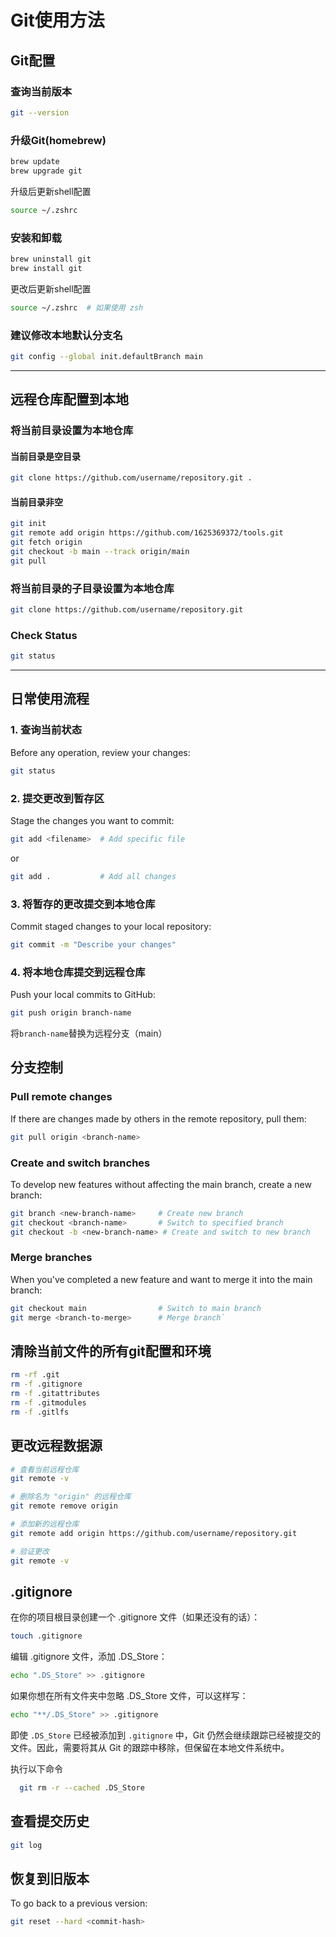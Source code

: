 # Git使用方法

## Git配置

### 查询当前版本

```bash
git --version
```

### 升级Git(homebrew)

```bash
brew update 
brew upgrade git 
```

升级后更新shell配置

```bash
source ~/.zshrc  
```

### 安装和卸载

```bash
brew uninstall git  
brew install git
```

更改后更新shell配置

```bash
source ~/.zshrc  # 如果使用 zsh  
```

### 建议修改本地默认分支名


```bash
git config --global init.defaultBranch main
```


---

## 远程仓库配置到本地

### 将当前目录设置为本地仓库

#### 当前目录是空目录

```bash
git clone https://github.com/username/repository.git .
```

#### 当前目录非空

```bash
git init  
git remote add origin https://github.com/1625369372/tools.git  
git fetch origin  
git checkout -b main --track origin/main  
git pull
```


### 将当前目录的子目录设置为本地仓库

```bash
git clone https://github.com/username/repository.git
```

### Check Status

```bash
git status
```

---
## 日常使用流程

### 1. 查询当前状态

Before any operation, review your changes:
```bash
git status
```

### 2. 提交更改到暂存区

Stage the changes you want to commit:
```bash
git add <filename>  # Add specific file   
```
or
```bash
git add .           # Add all changes
```

### 3. 将暂存的更改提交到本地仓库

Commit staged changes to your local repository:
```bash
git commit -m "Describe your changes"
```

### 4. 将本地仓库提交到远程仓库

Push your local commits to GitHub:
```bash
git push origin branch-name
```

将`branch-name`替换为远程分支（main）

## 分支控制

### Pull remote changes

If there are changes made by others in the remote repository, pull them:
```bash
git pull origin <branch-name>  
```

### Create and switch branches

To develop new features without affecting the main branch, create a new branch:
```bash
git branch <new-branch-name>     # Create new branch   
git checkout <branch-name>       # Switch to specified branch   
git checkout -b <new-branch-name> # Create and switch to new branch
```

### Merge branches

When you've completed a new feature and want to merge it into the main branch:
```bash
git checkout main                # Switch to main branch   
git merge <branch-to-merge>      # Merge branch`  
```

## 清除当前文件的所有git配置和环境

```bash
rm -rf .git
rm -f .gitignore
rm -f .gitattributes
rm -f .gitmodules
rm -f .gitlfs
```

## 更改远程数据源

```bash
# 查看当前远程仓库  
git remote -v  

# 删除名为 "origin" 的远程仓库  
git remote remove origin  

# 添加新的远程仓库  
git remote add origin https://github.com/username/repository.git  

# 验证更改  
git remote -v
```

## .gitignore

在你的项目根目录创建一个 .gitignore 文件（如果还没有的话）：


```bash
touch .gitignore  
```


编辑 .gitignore 文件，添加 .DS_Store：


```bash
echo ".DS_Store" >> .gitignore 
```
 

如果你想在所有文件夹中忽略 .DS_Store 文件，可以这样写：


```bash
echo "**/.DS_Store" >> .gitignore
```

即使 `.DS_Store` 已经被添加到 `.gitignore` 中，Git 仍然会继续跟踪已经被提交的文件。因此，需要将其从 Git 的跟踪中移除，但保留在本地文件系统中。

执行以下命令

```zsh
  git rm -r --cached .DS_Store
```

##  查看提交历史

```bash
git log  
```

## 恢复到旧版本

To go back to a previous version:
```bash
git reset --hard <commit-hash>  
```



